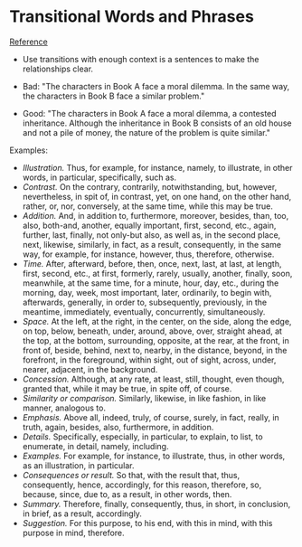 # Transitional Words and Phrases
[Reference](http://writing2.richmond.edu/writing/wweb/trans1.html)

- Use transitions with enough context is a sentences to make the relationships clear.

- Bad: "The characters in Book A face a moral dilemma. In the same way, the characters in Book B face a similar problem."
- Good: "The characters in Book A face a moral dilemma, a contested inheritance. Although the inheritance in Book B consists of an old house and not a pile of money, the nature of the problem is quite similar."

Examples:

- *Illustration.* Thus, for example, for instance, namely, to illustrate, in other words, in particular, specifically, such as.
- *Contrast.* On the contrary, contrarily, notwithstanding, but, however, nevertheless, in spit of, in contrast, yet, on one hand, on the other hand, rather, or, nor, conversely, at the same time, while this may be true.
- *Addition.* And, in addition to, furthermore, moreover, besides, than, too, also, both-and, another, equally important, first, second, etc., again, further, last, finally, not only-but also, as well as, in the second place, next, likewise, similarly, in fact, as a result, consequently, in the same way, for example, for instance, however, thus, therefore, otherwise.
- *Time.* After, afterward, before, then, once, next, last, at last, at length, first, second, etc., at first, formerly, rarely, usually, another, finally, soon, meanwhile, at the same time, for a minute, hour, day, etc., during the morning, day, week, most important, later, ordinarily, to begin with, afterwards, generally, in order to, subsequently, previously, in the meantime, immediately, eventually, concurrently, simultaneously.
- *Space.* At the left, at the right, in the center, on the side, along the edge, on top, below, beneath, under, around, above, over, straight ahead, at the top, at the bottom, surrounding, opposite, at the rear, at the front, in front of, beside, behind, next to, nearby, in the distance, beyond, in the forefront, in the foreground, within sight, out of sight, across, under, nearer, adjacent, in the background.
- *Concession.* Although, at any rate, at least, still, thought, even though, granted that, while it may be true, in spite off, of course.
- *Similarity or comparison.* Similarly, likewise, in like fashion, in like manner, analogous to.
- *Emphasis.* Above all, indeed, truly, of course, surely, in fact, really, in truth, again, besides, also, furthermore, in addition.
- *Details.* Specifically, especially, in particular, to explain, to list, to enumerate, in detail, namely, including.
- *Examples.* For example, for instance, to illustrate, thus, in other words, as an illustration, in particular.
- *Consequences or result.* So that, with the result that, thus, consequently, hence, accordingly, for this reason, therefore, so, because, since, due to, as a result, in other words, then.
- *Summary.* Therefore, finally, consequently, thus, in short, in conclusion, in brief, as a result, accordingly.
- *Suggestion.* For this purpose, to his end, with this in mind, with this purpose in mind, therefore.

